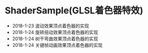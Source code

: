 # ShaderSample(GLSL着色器特效)
- 2018-1-23 波动效果顶点着色器的实现
- 2018-1-24 旋转扭动效果顶点着色器的实现
- 2018-1-24 树干弯曲效果顶点着色器的实现
- 2018-1-24 关键帧动画效果顶点着色器的实现

